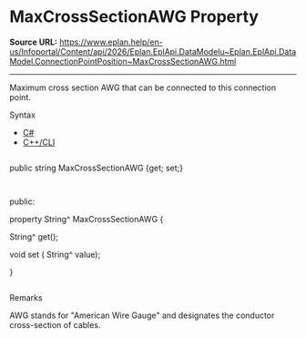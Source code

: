 # MaxCrossSectionAWG Property

**Source URL:** https://www.eplan.help/en-us/Infoportal/Content/api/2026/Eplan.EplApi.DataModelu~Eplan.EplApi.DataModel.ConnectionPointPosition~MaxCrossSectionAWG.html

---

Maximum cross section AWG that can be connected to this connection point.

Syntax

- [C#](#i-syntax-CS)
- [C++/CLI](#i-syntax-CPP2005)

```
```
public string MaxCrossSectionAWG {get; set;}
```
```

```
```
public:

property String^ MaxCrossSectionAWG {

   String^ get();

   void set (    String^ value);

}
```
```

Remarks

AWG stands for "American Wire Gauge" and designates the conductor cross-section of cables.
